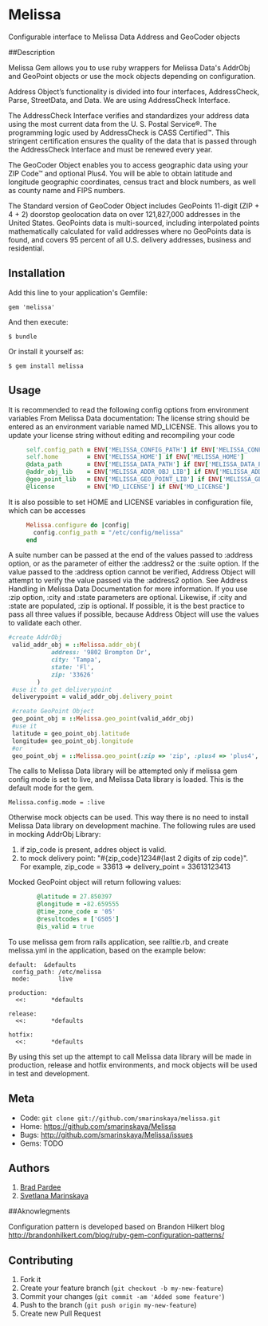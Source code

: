 # Melissa

Configurable interface to Melissa Data Address and GeoCoder objects

##Description

Melissa Gem allows you to use ruby wrappers for Melissa Data's AddrObj and GeoPoint objects or use the mock objects depending on configuration.

Address Object’s functionality is divided into four interfaces, AddressCheck, Parse,
StreetData, and Data. We are using AddressCheck Interface.

The AddressCheck Interface verifies and standardizes your address data using the
most current data from the U. S. Postal Service®. The programming logic used by
AddressCheck is CASS Certified™. This stringent certification ensures the quality of
the data that is passed through the AddressCheck Interface and must be renewed
every year.

The GeoCoder Object enables you to access geographic data using your
ZIP Code™ and optional Plus4. You will be able to obtain latitude and
longitude geographic coordinates, census tract and block numbers, as well as
county name and FIPS numbers.

The Standard version of GeoCoder Object includes GeoPoints 11-digit
(ZIP + 4 + 2) doorstop geolocation data on over 121,827,000 addresses in
the United States.
GeoPoints data is multi-sourced, including interpolated points mathematically
calculated for valid addresses where no GeoPoints data is found, and covers
95 percent of all U.S. delivery addresses, business and residential.


## Installation

Add this line to your application's Gemfile:

    gem 'melissa'

And then execute:

    $ bundle

Or install it yourself as:

    $ gem install melissa

## Usage

It is recommended to read the following config options from environment variables
From Melissa Data documentation:
The license string should be entered as an environment variable named
MD_LICENSE. This allows you to update your license string without editing
and recompiling your code

 ```ruby
      self.config_path = ENV['MELISSA_CONFIG_PATH'] if ENV['MELISSA_CONFIG_PATH']
      self.home        = ENV['MELISSA_HOME'] if ENV['MELISSA_HOME']
      @data_path       = ENV['MELISSA_DATA_PATH'] if ENV['MELISSA_DATA_PATH']
      @addr_obj_lib    = ENV['MELISSA_ADDR_OBJ_LIB'] if ENV['MELISSA_ADDR_OBJ_LIB']
      @geo_point_lib   = ENV['MELISSA_GEO_POINT_LIB'] if ENV['MELISSA_GEO_POINT_LIB']
      @license         = ENV['MD_LICENSE'] if ENV['MD_LICENSE']
 ```
It is also possible to set HOME and LICENSE variables in configuration file, which can be accesses

  ```ruby
       Melissa.configure do |config|
         config.config_path = "/etc/config/melissa"
       end
  ```

A suite number can be passed at the end of the values passed to :address
option, or as the parameter of either the :address2 or the :suite option.
If the value passed to the :address option cannot be verified, Address Object
will attempt to verify the value passed via the :address2 option. See Address
Handling in Melissa Data Documentation for more information.
If you use :zip option, :city and :state parameters are optional.
Likewise, if :city and :state are populated, :zip is optional. If possible, it is the
best practice to pass all three values if possible, because Address Object will use
the values to validate each other.

  ```ruby
  #create AddrObj
   valid_addr_obj = ::Melissa.addr_obj(
              address: '9802 Brompton Dr',
              city: 'Tampa',
              state: 'Fl',
              zip: '33626'
          )
   #use it to get deliverypoint
   deliverypoint = valid_addr_obj.delivery_point

   #create GeoPoint Object
   geo_point_obj = ::Melissa.geo_point(valid_addr_obj)
   #use it
   latitude = geo_point_obj.latitude
   longitude= geo_point_obj.longitude
   #or
   geo_point_obj = ::Melissa.geo_point(:zip => 'zip', :plus4 => 'plus4', :delivery_point_code => 'delivery_point_code')

  ```

The calls to Melissa Data library will be attempted only if melissa gem config mode is set to live, and Melissa Data
 library is loaded. This is the default mode for the gem.

```
Melissa.config.mode = :live
```

Otherwise mock objects can be used. This way there is no need to install Melissa Data library on development machine.
The following rules are used in mocking AddrObj Library:
1. if zip_code is present, addres object is valid.
2. to mock delivery point: "#{zip_code}1234#{last 2 digits of zip code}".
   For example, zip_code = 33613     =>    delivery_point = 33613123413

Mocked GeoPoint object will return following values:

```ruby
        @latitude = 27.850397
        @longitude = -82.659555
        @time_zone_code = '05'
        @resultcodes = ['GS05']
        @is_valid = true
```

To use melissa gem from rails application, see railtie.rb, and create melissa.yml in the application, based
on the example below:

```
default:  &defaults
 config_path: /etc/melissa
 mode:        live

production:
  <<:       *defaults

release:
  <<:       *defaults

hotfix:
  <<:       *defaults
```

By using this set up the attempt to call Melissa data library will be made in production, release and hotfix environments,
and mock objects will be used in test and development.

## Meta

* Code: `git clone git://github.com/smarinskaya/melissa.git`
* Home: <https://github.com/smarinskaya/Melissa>
* Bugs: <http://github.com/smarinskaya/Melissa/issues>
* Gems: TODO


## Authors

1. [Brad Pardee](https://github.com/bpardee)
2. [Svetlana Marinskaya](https://github.com/smarinskaya)


##Aknowlegments

Configuration pattern is developed based on Brandon Hilkert blog
http://brandonhilkert.com/blog/ruby-gem-configuration-patterns/

## Contributing

1. Fork it
2. Create your feature branch (`git checkout -b my-new-feature`)
3. Commit your changes (`git commit -am 'Added some feature'`)
4. Push to the branch (`git push origin my-new-feature`)
5. Create new Pull Request
